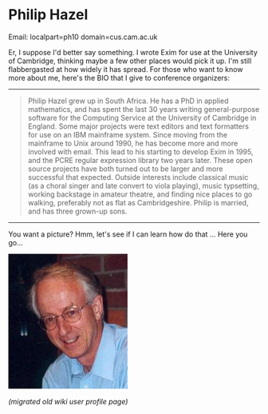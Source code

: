 Philip Hazel
============

Email: localpart=ph10 domain=cus.cam.ac.uk

Er, I suppose I'd better say something. I wrote Exim for use at the
University of Cambridge, thinking maybe a few other places would pick it
up. I'm still flabbergasted at how widely it has spread. For those who
want to know more about me, here's the BIO that I give to conference
organizers:

* * * * *

> Philip Hazel grew up in South Africa. He has a PhD in applied
> mathematics, and has spent the last 30 years writing general-purpose
> software for the Computing Service at the University of Cambridge in
> England. Some major projects were text editors and text formatters for
> use on an IBM mainframe system. Since moving from the mainframe to
> Unix around 1990, he has become more and more involved with email.
> This lead to his starting to develop Exim in 1995, and the PCRE
> regular expression library two years later. These open source projects
> have both turned out to be larger and more successful that expected.
> Outside interests include classical music (as a choral singer and late
> convert to viola playing), music typsetting, working backstage in
> amateur theatre, and finding nice places to go walking, preferably not
> as flat as Cambridgeshire. Philip is married, and has three grown-up
> sons.

* * * * *

You want a picture? Hmm, let's see if I can learn how do that ... Here
you go...

![](attachments/PhilipHazel3.jpg)

_(migrated old wiki user profile page)_

